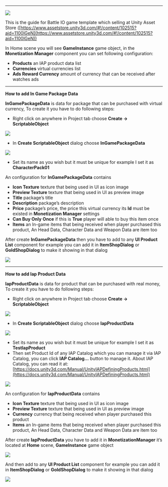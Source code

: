* * *

![](../images/11CARlGsibDu3O1egaKn93w.png)

This is the guide for Battle IO game template which selling at Unity Asset Store ([https://www.assetstore.unity3d.com/#!/content/102515?aid=1100lGeN](https://www.assetstore.unity3d.com/#!/content/102515?aid=1100lGeN))

In Home scene you will see **GameInstance** game object, in the **Monetization Manager** component you can set following configuration:

*   **Products** an IAP product data list
*   **Currencies** virtual currencies list
*   **Ads Reward Currency** amount of currency that can be received after watches ads

* * *

**How to add In Game Package Data**

**InGamePackageData** is data for package that can be purchased with virtual currency, To create it you have to do following steps:

*   Right click on anywhere in Project tab choose **Create -> ScriptableObject**

![](../images/0d_XnR9Glkuo8SIZh.png)

*   In **Create ScriptableObject** dialog choose **InGamePackageData**

![](../images/0rsmuTuiP9ruFrSNS.png)

*   Set its name as you wish but it must be unique for example I set it as **CharacterPack01**

An configuration for **InGamePackageData** contains

*   **Icon Texture** texture that being used in UI as icon image
*   **Preview Texture** texture that being used in UI as preview image
*   **Title** package’s title
*   **Description** package’s description
*   **Price** package’s price, the price this virtual currency its **Id** must be existed in **Monetization Manager** settings
*   **Can Buy Only** **Once** if this is **True** player will able to buy this item once
*   **Items** an In-game items that being received when player purchased this product, An Head Data, Character Data and Weapon Data are item too

After create **InGamePackageData** then you have to add to any **UI Product List** component for example you can add it in **ItemShopDialog** or **GoldShopDialog** to make it showing in that dialog

![](../images/0QqZRdtgwmdWqOB-o.png)

* * *

**How to add Iap Product Data**

**IapProductData** is data for product that can be purchased with real money, To create it you have to do following steps:

*   Right click on anywhere in Project tab choose **Create -> ScriptableObject**

![](../images/0faYEhEoz-eYDh2DZ.png)

*   In **Create ScriptableObject** dialog choose **IapProductData**

![](../images/0yM9cL7gr_Kahn3Rr.png)

*   Set its name as you wish but it must be unique for example I set it as **TestIapProduct**
*   Then set Product Id of any IAP Catalog which you can manage it via IAP Catalog, you can click **IAP Catalog…** button to manage it. About IAP Catalog, you can read it at: [https://docs.unity3d.com/Manual/UnityIAPDefiningProducts.html](https://docs.unity3d.com/Manual/UnityIAPDefiningProducts.html)

![](../images/0WUhRDeAaRT-4KMMG.png)

An configuration for **IapProductData** contains

*   **Icon Texture** texture that being used in UI as icon image
*   **Preview Texture** texture that being used in UI as preview image
*   **Currency** currency that being received when player purchased this product
*   **Items** an In-game items that being received when player purchased this product, An Head Data, Character Data and Weapon Data are item too

After create **IapProductData** you have to add it in **MonetizationManager** it’s located at **Home** scene, **GameInstance** game object

![](../images/0-3Q2pD76V6u4YbgO.png)

And then add to any **UI Product List** component for example you can add it in **ItemShopDialog** or **GoldShopDialog** to make it showing in that dialog

![](../images/0BQjWfXNG9zKNRfpN.png)